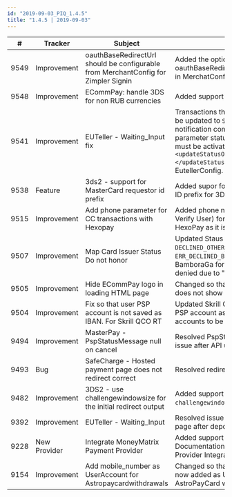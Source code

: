 ```yaml
--- 
id: "2019-09-03_PIQ_1.4.5"
title: "1.4.5 | 2019-09-03"
--- 
```



| #    | Tracker      | Subject                                                                              | Description                                                                                                                                                                                                                                                                                           |
|------|--------------|--------------------------------------------------------------------------------------|-------------------------------------------------------------------------------------------------------------------------------------------------------------------------------------------------------------------------------------------------------------------------------------------------------|
| 9549 | Improvement  | oauthBaseRedirectUrl should be configurable from MerchantConfig for Zimpler Signin   | Added the option to set oauthBaseRedirectUrl for Zimpler SignIn in MerchatConfig.                                                                                                                                                                                                                     |
| 9548 | Improvement  | ECommPay: handle 3DS for non RUB currencies                                          | Added support for 3DS for all currencies.                                                                                                                                                                                                                                                             |
| 9541 | Improvement  | EUTeller - Waiting_Input fix                                                         | Transactions that are in  `WAITING_INPUT` will be updated to `SUCCESS` if an account notification comes from EuTeller with the parameter status_text=PAID. The feature must be activated by setting `<updateStatusOnAccountNotification>true </updateStatusOnAccountNotification>` in EutellerConfig. |
| 9538 | Feature      | 3ds2 - support for MasterCard requestor id prefix                                    | Added supor for MasterCard Requesting ID prefix for 3DS2.                                                                                                                                                                                                                                             |
| 9515 | Improvement  | Add phone parameter for CC transactions with Hexopay                                 | Added phone number parameter (from Verify User) for CC transactions via HexoPay as it is a requirement.                                                                                                                                                                                               |
| 9507 | Improvement  | Map Card Issuer Status Do not honor                                                  | Updated Staus code from  `DECLINED_OTHER_REASON` to `ERR_DECLINED_BANK_REFUSAL` for BamboraGa for when the transaction is denied due to "Do Not Honour".                                                                                                                                              |
| 9505 | Improvement  | Hide ECommPay logo in loading HTML page                                              | Changed so that the ECommPay logo does not show whilst page is loading.                                                                                                                                                                                                                               |
| 9504 | Improvement  | Fix so that user PSP account is not saved as IBAN. For Skrill QCO RT                 | Updated Skrill QCO to stop saving user PSP account as IBAN as Skrill requires the accounts to be email addresses.                                                                                                                                                                                     |
| 9494 | Improvement  | MasterPay - PspStatusMessage null on cancel                                          | Resolved PspStatusMessage mapping issue after API update by MasterPay.                                                                                                                                                                                                                                |
| 9493 | Bug          | SafeCharge - Hosted payment page does not redirect correct                           | Resolved redirect issue for   SafeCharge.                                                                                                                                                                                                                                                             |
| 9482 | Improvement  | 3DS2 - use challengewindowsize for the initial redirect output                       | Added support for the  `challengewindowsize` parameter.                                                                                                                                                                                                                                               |
| 9392 | Improvement  | EUTeller - Waiting_Input                                                             | Resolved issue with returning to merchant page after deposit.                                                                                                                                                                                                                                         |
| 9228 | New Provider | Integrate MoneyMatrix Payment Provider                                               | Added support for MoneyMatrix. Documentation will soon be added to the Provider Integration Manuals.                                                                                                                                                                                                  |
| 9154 | Improvement  | Add mobile_number as UserAccount for Astropaycardwithdrawals                         | Changed so that user mobile number is now added as UserAccount for AstroPayCard withdrawals.                                                                                                                                                                                                          |

